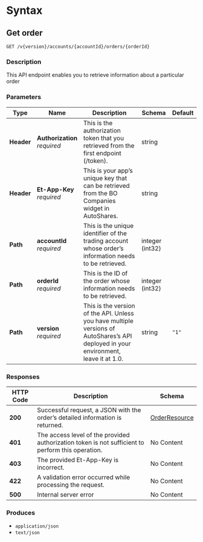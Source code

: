 # Syntax

## Get order

```
GET /v{version}/accounts/{accountId}/orders/{orderId}
```

### Description

This API endpoint enables you to retrieve information about a particular order

### Parameters

| Type       | Name                                                         | Description                                                                                                                           | Schema          | Default |
| ---------- | ------------------------------------------------------------ | ------------------------------------------------------------------------------------------------------------------------------------- | --------------- | ------- |
| **Header** | <p><strong>Authorization</strong>  <br><em>required</em></p> | This is the authorization token that you retrieved from the first endpoint (/token).                                                  | string          |         |
| **Header** | <p><strong>Et-App-Key</strong>  <br><em>required</em></p>    | This is your app’s unique key that can be retrieved from the BO Companies widget in AutoShares.                                      | string          |         |
| **Path**   | <p><strong>accountId</strong>  <br><em>required</em></p>     | This is the unique identifier of the trading account whose order’s information needs to be retrieved.                                 | integer (int32) |         |
| **Path**   | <p><strong>orderId</strong>  <br><em>required</em></p>       | This is the ID of the order whose information needs to be retrieved.                                                                  | integer (int32) |         |
| **Path**   | <p><strong>version</strong>  <br><em>required</em></p>       | This is the version of the API. Unless you have multiple versions of AutoShares’s API deployed in your environment, leave it at 1.0. | string          | `"1"`   |

### Responses

| HTTP Code | Description                                                                                       | Schema                                             |
| --------- | ------------------------------------------------------------------------------------------------- | -------------------------------------------------- |
| **200**   | Successful request, a JSON with the order’s detailed information is returned.                     | [OrderResource](orders\_getorder.md#orderresource) |
| **401**   | The access level of the provided authorization token is not sufficient to perform this operation. | No Content                                         |
| **403**   | The provided Et-App-Key is incorrect.                                                             | No Content                                         |
| **422**   | A validation error occurred while processing the request.                                         | No Content                                         |
| **500**   | Internal server error                                                                             | No Content                                         |

### Produces

* `application/json`
* `text/json`
